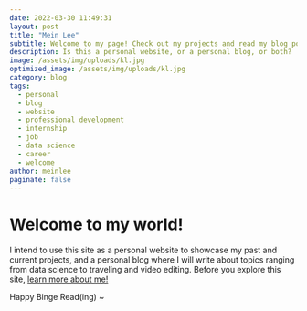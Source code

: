 ```yaml
---
date: 2022-03-30 11:49:31
layout: post
title: "Mein Lee"
subtitle: Welcome to my page! Check out my projects and read my blog posts below.
description: Is this a personal website, or a personal blog, or both?
image: /assets/img/uploads/kl.jpg
optimized_image: /assets/img/uploads/kl.jpg
category: blog
tags: 
  - personal
  - blog
  - website
  - professional development
  - internship
  - job
  - data science
  - career
  - welcome
author: meinlee
paginate: false
---
```


# Welcome to my world!

I intend to use this site as a personal website to showcase my past and current projects, and a personal blog where I will write about topics ranging from data science to traveling and video editing. Before you explore this site, <a href="https://meinlee.netlify.app/about/"> learn more about me!</a>

Happy Binge Read(ing) ~
